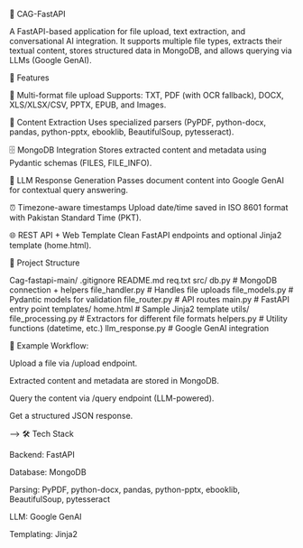📘 CAG-FastAPI

A FastAPI-based application for file upload, text extraction, and conversational AI integration.
It supports multiple file types, extracts their textual content, stores structured data in MongoDB, and allows querying via LLMs (Google GenAI).

🚀 Features

📂 Multi-format file upload
Supports: TXT, PDF (with OCR fallback), DOCX, XLS/XLSX/CSV, PPTX, EPUB, and Images.

🔎 Content Extraction
Uses specialized parsers (PyPDF, python-docx, pandas, python-pptx, ebooklib, BeautifulSoup, pytesseract).

🗄 MongoDB Integration
Stores extracted content and metadata using Pydantic schemas (FILES, FILE_INFO).

🤖 LLM Response Generation
Passes document content into Google GenAI for contextual query answering.

⏰ Timezone-aware timestamps
Upload date/time saved in ISO 8601 format with Pakistan Standard Time (PKT).

🌐 REST API + Web Template
Clean FastAPI endpoints and optional Jinja2 template (home.html).

📂 Project Structure

Cag-fastapi-main/
    .gitignore
    README.md
    req.txt
    src/
        db.py               # MongoDB connection + helpers
        file_handler.py     # Handles file uploads
        file_models.py      # Pydantic models for validation
        file_router.py      # API routes
        main.py             # FastAPI entry point
        templates/
            home.html       # Sample Jinja2 template
        utils/
            file_processing.py  # Extractors for different file formats
            helpers.py          # Utility functions (datetime, etc.)
            llm_response.py     # Google GenAI integration

📌 Example Workflow:

Upload a file via /upload endpoint.

Extracted content and metadata are stored in MongoDB.

Query the content via /query endpoint (LLM-powered).

Get a structured JSON response.

--> 🛠 Tech Stack

Backend: FastAPI

Database: MongoDB

Parsing: PyPDF, python-docx, pandas, python-pptx, ebooklib, BeautifulSoup, pytesseract

LLM: Google GenAI

Templating: Jinja2